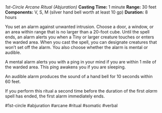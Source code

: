 *1st-Circle Arcane Ritual (Abjuration)*
**Casting Time:** 1 minute
**Range:** 30 feet
**Components:** V, S, M (silver hand bell worth at least 10 gp)
**Duration:** 8 hours

You set an alarm against unwanted intrusion. Choose a door, a window, or an area within range that is no larger than a 20-foot cube. Until the spell ends, an alarm alerts you when a Tiny or larger creature touches or enters the warded area. When you cast the spell, you can designate creatures that won’t set off the alarm. You also choose whether the alarm is mental or audible.

A mental alarm alerts you with a ping in your mind if you are within 1 mile of the warded area. This ping awakens you if you are sleeping.

An audible alarm produces the sound of a hand bell for 10 seconds within 60 feet.

If you perform this ritual a second time before the duration of the first *alarm* spell has ended, the first alarm immediately ends.

#1st-circle #abjuration #arcane #ritual #somatic #verbal
